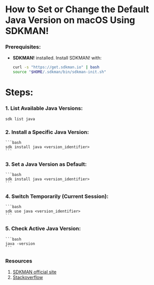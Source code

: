 # How to Set or Change the Default Java Version on macOS Using SDKMAN!

### Prerequisites:

- **SDKMAN!** installed. Install SDKMAN! with:
  ```bash
  curl -s "https://get.sdkman.io" | bash
  source "$HOME/.sdkman/bin/sdkman-init.sh"
  ```

# Steps:

### 1. List Available Java Versions:

```bash
sdk list java
```

### 2. Install a Specific Java Version:

    ```bash
    sdk install java <version_identifier>
    ```

### 3. Set a Java Version as Default:

    ```bash
    sdk install java <version_identifier>
    ```

### 4. Switch Temporarily (Current Session):

    ```bash
    sdk use java <version_identifier>
    ```

### 5. Check Active Java Version:

    ```bash
    java -version
    ```

### Resources

1. [SDKMAN official site](https://sdkman.io/install)
2. [Stackoverflow](https://stackoverflow.com/questions/21964709/how-to-set-or-change-the-default-java-jdk-version-on-macos)
